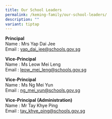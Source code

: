 ```yaml
---
title: Our School Leaders
permalink: /keming-family/our-school-leaders/
description: ""
variant: tiptap
---
```

<p><strong>Principal</strong>
<br>Name : Mrs Yap Dai Jee
<br>Email : <a href="mailto:yap_dai_jee@schools.gov.sg" rel="noopener noreferrer nofollow" target="_blank">yap_dai_jee@schools.gov.sg</a>
</p>
<p><strong>Vice-Principal</strong>
<br>Name : Ms Leow Mei Leng
<br>Email : <a href="mailto:leow_mei_leng@schools.gov.sg" rel="noopener noreferrer nofollow" target="_blank">leow_mei_leng@schools.gov.sg</a>
</p>
<p><strong>Vice-Principal</strong>
<br>Name : Ms Ng Mei Yun
<br>Email : <a href="mailto:leow_mei_leng@schools.gov.sg" rel="noopener noreferrer nofollow" target="_blank">ng_mei_yun@schools.gov.sg</a>
</p>
<p><strong>Vice-Principal (Administration)</strong>
<br>Name : Mr Tay Khye Ping
<br>Email : <a href="mailto:leow_mei_leng@schools.gov.sg" rel="noopener noreferrer nofollow" target="_blank">tay_khye_ping@schools.gov.sg</a>
</p>
<p></p>
<p></p>
